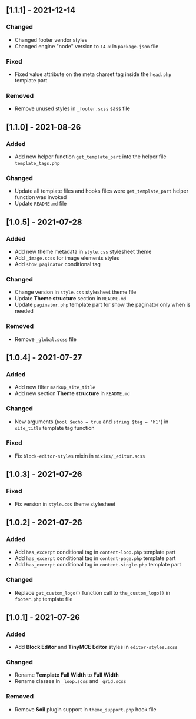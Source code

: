 ## [1.1.1] - 2021-12-14

### Changed

-   Changed footer vendor styles
-   Changed engine "node" version to `14.x` in `package.json` file

### Fixed

-   Fixed value attribute on the meta charset tag inside the `head.php` template part

### Removed

-   Remove unused styles in `_footer.scss` sass file

## [1.1.0] - 2021-08-26

### Added

-   Add new helper function `get_template_part` into the helper file `template_tags.php`

### Changed

-   Update all template files and hooks files were `get_template_part` helper function was invoked
-   Update `README.md` file

## [1.0.5] - 2021-07-28

### Added

-   Add new theme metadata in `style.css` stylesheet theme
-   Add `_image.scss` for image elements styles
-   Add `show_paginator` conditional tag

### Changed

-   Change version in `style.css` stylesheet theme file
-   Update **Theme structure** section in `README.md`
-   Update `paginator.php` template part for show the paginator only when is needed

### Removed

-   Remove `_global.scss` file

## [1.0.4] - 2021-07-27

### Added

-   Add new filter `markup_site_title`
-   Add new section **Theme structure** in `README.md`

### Changed

-   New arguments (`bool $echo = true` and `string $tag = 'h1'`) in `site_title` template tag function

### Fixed

-   Fix `block-editor-styles` mixin in `mixins/_editor.scss`

## [1.0.3] - 2021-07-26

### Fixed

-   Fix version in `style.css` theme stylesheet

## [1.0.2] - 2021-07-26

### Added

-   Add `has_excerpt` conditional tag in `content-loop.php` template part
-   Add `has_excerpt` conditional tag in `content-page.php` template part
-   Add `has_excerpt` conditional tag in `content-single.php` template part

### Changed

-   Replace `get_custom_logo()` function call to `the_custom_logo()` in `footer.php` template file

## [1.0.1] - 2021-07-26

### Added

-   Add **Block Editor** and **TinyMCE Editor** styles in `editor-styles.scss`

### Changed

-   Rename **Template Full Width** to **Full Width**
-   Rename classes in `_loop.scss` and `_grid.scss`

### Removed

-   Remove **Soil** plugin support in `theme_support.php` hook file
